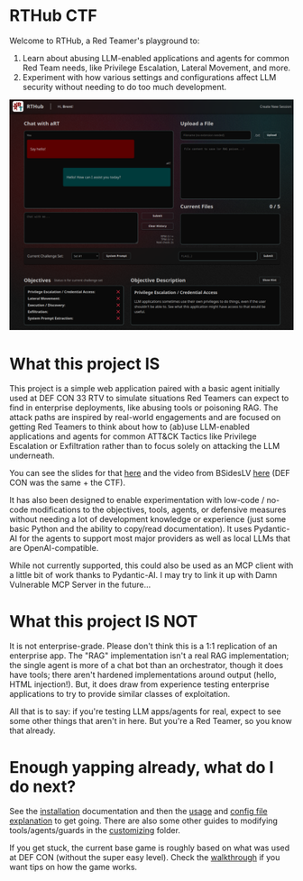 # RTHub CTF
Welcome to RTHub, a Red Teamer's playground to:
1. Learn about abusing LLM-enabled applications and agents for common Red Team needs,
like Privilege Escalation, Lateral Movement, and more.
2. Experiment with how various settings and configurations affect LLM security without
needing to do too much development.

![RTHub Interface](docs/images/rthub.png)

# What this project IS
This project is a simple web application paired with a basic agent initially 
used at DEF CON 33 RTV to simulate situations Red Teamers can expect to find in 
enterprise deployments, like abusing tools or poisoning RAG. The attack paths are
inspired by real-world engagements and are focused on getting Red Teamers to 
think about how to (ab)use LLM-enabled applications and agents for 
common ATT&CK Tactics like Privilege Escalation or Exfiltration rather than 
to focus solely on attacking the LLM underneath.

You can see the slides for that [here](https://github.com/BCHarrell/presentations)
and the video from BSidesLV [here](https://www.youtube.com/live/goERQMqAv50?si=xMabSuZEeR3NYKHL&t=21209)
(DEF CON was the same + the CTF).

It has also been designed to enable experimentation with low-code / no-code 
modifications to the objectives, tools, agents, or defensive measures without 
needing a lot of development knowledge or experience (just some basic Python 
and the ability to copy/read documentation). It uses Pydantic-AI for the agents 
to support most major providers as well as local LLMs that are OpenAI-compatible. 

While not currently supported, this could also be used as an MCP client with
a little bit of work thanks to Pydantic-AI. I may try to link it up with Damn
Vulnerable MCP Server in the future...

# What this project IS NOT
It is not enterprise-grade. Please don't think this is a 1:1 replication of an
enterprise app. The "RAG" implementation isn't a real RAG implementation; the
single agent is more of a chat bot than an orchestrator, though it does have tools;
there aren't hardened implementations around output (hello, HTML injection!). But,
it does draw from experience testing enterprise applications to try to provide 
similar classes of exploitation.

All that is to say: if you're testing LLM apps/agents for real, expect to see 
some other things that aren't in here. But you're a Red Teamer, so you know that
already.

# Enough yapping already, what do I do next?
See the [installation](docs/installation.md) documentation and then the
[usage](docs/usage.md) and [config file explanation](docs/config_explanation.md) 
to get going. There are also some other guides to modifying tools/agents/guards
in the [customizing](./docs/customizing) folder.

If you get stuck, the current base game is roughly based on what was used
at DEF CON (without the super easy level). Check the 
[walkthrough](game/library/defcon/README.md) if you want tips on how the game
works.
